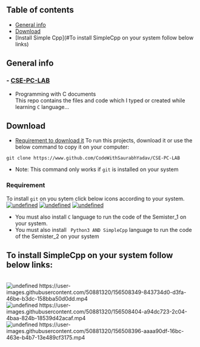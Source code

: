 ## Table of contents
* [General info](#general-info)
* [Download](#download)
* [Install Simple Cpp](#To install SimpleCpp on your system follow below links)

## General info
### - [CSE-PC-LAB](https://github.com/CodeWithSaurabhYadav/CSE-PC-LAB)
* Programming with C documents
<br> This repo contains the files and code which I typed or created while
learning ` C ` language...
	
## Download
* [Requirement to download it](#requirement) 
To run this projects, download it or use the below command to
copy it on your computer:

```
git clone https://www.github.com/CodeWithSaurabhYadav/CSE-PC-LAB
```
* Note: This command only works if ` git ` is installed on your system <br>                                    
### Requirement
To install ` git ` on you sytem click below icons according to your system.
<br>
<a href="https://git-scm.com/download/win" target="_blank"><img alt="undefined" src="https://badgen.net/badge/Download/Windows/?color=blue&icon=windows&label"></a>
<a href="https://git-scm.com/download/mac" target="_blank"><img alt="undefined" src="https://badgen.net/badge/Download/macOS/?color=grey&icon=apple&label"></a>
<a href="https://git-scm.com/download/linux" target="_blank"><img alt="undefined" src="https://badgen.net/badge/Download/Linux64/?color=orange&icon=terminal&label"></a>
<br>
* You must also install ` C ` language to run the code of the Semister_1 on your system.
* You must also install ` Python3 AND SimpleCpp` language to run the code of the Semister_2 on your system

## To install SimpleCpp on your system follow below links:
<br>
<img alt="undefined" src="https://badgen.net/badge/Download/Windows/?color=blue&icon=windows&label">
https://user-images.githubusercontent.com/50881320/156508349-843734d0-d3fa-46be-b3dc-158bba50d0dd.mp4
<br>
<img alt="undefined" src="https://badgen.net/badge/Download/Linux64/?color=orange&icon=terminal&label">
https://user-images.githubusercontent.com/50881320/156508404-a94dc723-2c04-4baa-824b-18539d42acaf.mp4
<br>
<img alt="undefined" src="https://badgen.net/badge/Download/macOS/?color=grey&icon=apple&label">
https://user-images.githubusercontent.com/50881320/156508396-aaaa90df-16bc-463e-b4b7-13e489cf3175.mp4
